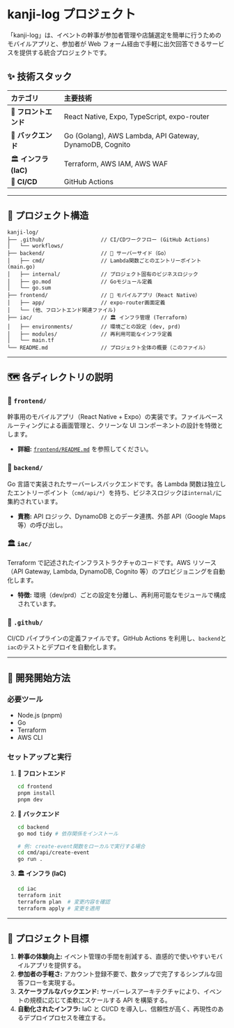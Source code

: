 # kanji-log プロジェクト

「kanji-log」は、イベントの幹事が参加者管理や店舗選定を簡単に行うためのモバイルアプリと、参加者が Web フォーム経由で手軽に出欠回答できるサービスを提供する統合プロジェクトです。

## ✨ 技術スタック

| カテゴリ              | 主要技術                                                |
| :-------------------- | :------------------------------------------------------ |
| 📱 **フロントエンド** | React Native, Expo, TypeScript, expo-router             |
| 🧠 **バックエンド**   | Go (Golang), AWS Lambda, API Gateway, DynamoDB, Cognito |
| 🏛️ **インフラ (IaC)** | Terraform, AWS IAM, AWS WAF                             |
| 🚀 **CI/CD**          | GitHub Actions                                          |

---

## 📂 プロジェクト構造

```
kanji-log/
├── .github/                  // CI/CDワークフロー (GitHub Actions)
│   └── workflows/
├── backend/                  // 🧠 サーバーサイド（Go）
│   ├── cmd/                  // Lambda関数ごとのエントリーポイント(main.go)
│   ├── internal/             // プロジェクト固有のビジネスロジック
│   ├── go.mod                // Goモジュール定義
│   └── go.sum
├── frontend/                 // 📱 モバイルアプリ（React Native）
│   ├── app/                  // expo-router画面定義
│   └── (他、フロントエンド関連ファイル)
├── iac/                      // 🏛️ インフラ管理 (Terraform)
│   ├── environments/         // 環境ごとの設定 (dev, prd)
│   ├── modules/              // 再利用可能なインフラ定義
│   └── main.tf
└── README.md                 // プロジェクト全体の概要（このファイル）
```

---

## 🗺️ 各ディレクトリの説明

### 📱 `frontend/`

幹事用のモバイルアプリ（React Native + Expo）の実装です。ファイルベースルーティングによる画面管理と、クリーンな UI コンポーネントの設計を特徴とします。

- **詳細:** [`frontend/README.md`](https://www.google.com/search?q=./frontend/README.md) を参照してください。

### 🧠 `backend/`

Go 言語で実装されたサーバーレスバックエンドです。各 Lambda 関数は独立したエントリーポイント（`cmd/api/*`）を持ち、ビジネスロジックは`internal/`に集約されています。

- **責務:** API ロジック、DynamoDB とのデータ連携、外部 API（Google Maps 等）の呼び出し。

### 🏛️ `iac/`

Terraform で記述されたインフラストラクチャのコードです。AWS リソース（API Gateway, Lambda, DynamoDB, Cognito 等）のプロビジョニングを自動化します。

- **特徴:** 環境（dev/prd）ごとの設定を分離し、再利用可能なモジュールで構成されています。

### 🚀 `.github/`

CI/CD パイプラインの定義ファイルです。GitHub Actions を利用し、`backend`と`iac`のテストとデプロイを自動化します。

---

## 🚀 開発開始方法

### 必要ツール

- Node.js (pnpm)
- Go
- Terraform
- AWS CLI

### セットアップと実行

1.  **📱 フロントエンド**

    ```bash
    cd frontend
    pnpm install
    pnpm dev
    ```

2.  **🧠 バックエンド**

    ```bash
    cd backend
    go mod tidy # 依存関係をインストール

    # 例: create-event関数をローカルで実行する場合
    cd cmd/api/create-event
    go run .
    ```

3.  **🏛️ インフラ (IaC)**

    ```bash
    cd iac
    terraform init
    terraform plan  # 変更内容を確認
    terraform apply # 変更を適用
    ```

---

## 🎯 プロジェクト目標

1.  **幹事の体験向上:** イベント管理の手間を削減する、直感的で使いやすいモバイルアプリを提供する。
2.  **参加者の手軽さ:** アカウント登録不要で、数タップで完了するシンプルな回答フローを実現する。
3.  **スケーラブルなバックエンド:** サーバーレスアーキテクチャにより、イベントの規模に応じて柔軟にスケールする API を構築する。
4.  **自動化されたインフラ:** IaC と CI/CD を導入し、信頼性が高く、再現性のあるデプロイプロセスを確立する。
